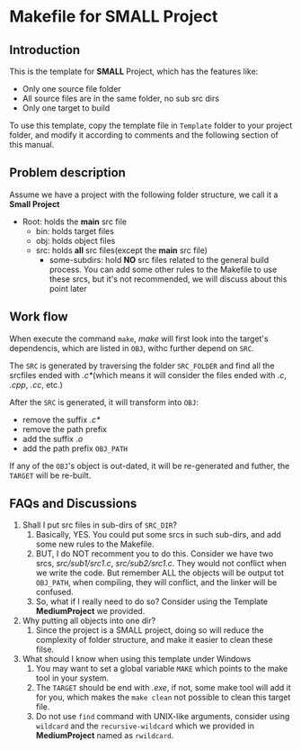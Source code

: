 # Makefile for SMALL Project

## Introduction

This is the template for **SMALL** Project, which has the features like:

- Only one source file folder
- All source files are in the same folder, no sub src dirs
- Only one target to build

To use this template, copy the template file in `Template` folder to your project folder, and modify it according to comments and the following section of this manual.

## Problem description

Assume we have a project with the following folder structure, we call it a **Small Project**

- Root: holds the **main** src file
  - bin: holds target files
  - obj: holds object files
  - src: holds **all** src files(except the **main** src file)
    - some-subdirs: hold **NO** src files related to the general build process. You can add some other rules to the Makefile to use these srcs, but it's not recommended, we will discuss about this point later

## Work flow

When execute the command `make`, *make* will first look into the target's dependencis, which are listed in `OBJ`, withc further depend on `SRC`.

The `SRC` is generated by traversing the folder `SRC_FOLDER` and find all the srcfiles ended with *.c\**(which means it will consider the files ended with *.c*, *.cpp*, *.cc*, etc.)

After the `SRC` is generated, it will transform into `OBJ`:

- remove the suffix *.c\**
- remove the path prefix
- add the suffix *.o*
- add the path prefix `OBJ_PATH`

If any of the `OBJ`'s object is out-dated, it will be re-generated and futher, the `TARGET` will be re-built.

## FAQs and Discussions

1. Shall I put src files in sub-dirs of `SRC_DIR`?
    1. Basically, YES. You could put some srcs in such sub-dirs, and add some new rules to the Makefile.
    1. BUT, I do NOT recomment you to do this. Consider we have two srcs, *src/sub1/src1.c*, *src/sub2/src1.c*. They would not conflict when we write the code. But remember ALL the objects will be output tot `OBJ_PATH`, when compiling, they will conflict, and the linker will be confused.
    1. So, what if I really need to do so? Consider using the Template **MediumProject** we provided.
1. Why putting all objects into one dir?
    1. Since the project is a SMALL project, doing so will reduce the complexity of folder structure, and make it easier to clean these filse.
1. What should I know when using this template under Windows
    1. You may want to set a global variable `MAKE` which points to the make tool in your system.
    1. The `TARGET` should be end with *.exe*, if not, some make tool will add it for you, which makes the `make clean` not possible to clean this target file.
    1. Do not use `find` command with UNIX-like arguments, consider using `wildcard` and the `recursive-wildcard` which we provided in **MediumProject** named as `rwildcard`.
